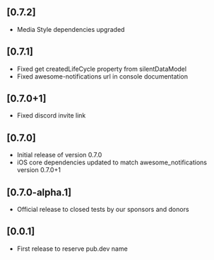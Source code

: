 ## [0.7.2]
* Media Style dependencies upgraded
## [0.7.1]
* Fixed get createdLifeCycle property from silentDataModel
* Fixed awesome-notifications url in console documentation
## [0.7.0+1]
* Fixed discord invite link
## [0.7.0]
* Initial release of version 0.7.0
* iOS core dependencies updated to match awesome_notifications version 0.7.0+1
## [0.7.0-alpha.1]
* Official release to closed tests by our sponsors and donors
## [0.0.1]
* First release to reserve pub.dev name